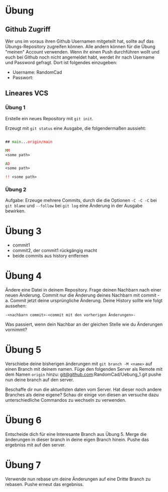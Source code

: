 <!--compile with: pandoc --from=markdown+grid_tables --number-sections --to=pdf -o ~/test.pdf -V geometry:margin=1in -->
# Übung
## Github Zugriff

Wer uns im voraus ihren Github Usernamen mitgeteilt hat, sollte auf das Übungs-Repository zugreifen können.
Alle andern können für die Übung "meinen" Account verwenden. 
Wenn ihr einen Push durchführen wollt und euch bei Github noch nicht angemeldet habt, werdet ihr nach Username und Password gefragt.
Dort ist folgendes einzugeben:
- Username: RandomCad
- Passwort: <todo>

## Lineares VCS
### Übung 1
Erstelle ein neues Repository mit `git init`.

Erzeugt mit `git status` eine Ausgabe, die folgendermaßen aussieht:

<code>
## <font color="green">main</font>...<font color="red">origin/main</font><br>
<font color="green">M</font><font color="red">M</font>
&lt;some path&gt;<br>
<font color="green">A</font><font color="red">D</font>
&lt;some path&gt;<br>
<font color="red">!!</font> &lt;some path&gt;
</code>

### Übung 2
Aufgabe:
Erzeuge mehrere Commits, durch die die Optionen `-C -C -C` bei `git blame` und `--follow` bei `git log` eine Änderung in der Ausgabe bewirken.

# Übung 3 
- commit1
- commit2, der commit1 rückgängig macht
- beide commits aus history entfernen

# Übung 4

Ändere eine Datei in deinem Repository. 
Frage deinen Nachbarn nach einer neuen Änderung. Commit nur die Änderung deines Nachbarn mit commit -a. 
Commit jetzt deine ursprüngliche Änderung. Deine History sollte wie folgt aussehen:

```
-<nachbarn commit>-<commit mit den vorherigen Änderungen>-
```

Was passiert, wenn dein Nachbar an der gleichen Stelle wie du Änderungen vornimmt?

# Übung 5
Verschiebe deine bisherigen änderungen mit `git branch -M <name>` auf einen Branch mit deinem namen. 
Füge den folgenden Server als Remote mit dem Namen `origin` hinzu:
git@github.com:RandomCad/Uebung_1.git
pushe nun deine branch auf den server.

Beschaffe dir nun die aktuellsten daten vom Server. 
Hat dieser noch andere Branches als deine eigene? 
Schau dir einige von diesen an versuche dazu unterschiedliche Commandos zu wechseln zu verwenden.

# Übung 6
Entscheide dich für eine Interesante Branch aus Übung 5. 
Merge die änderungen in dieser branch in deine eigen Branch hinein. 
Pushe das ergebniss mit auf den server.

# Übung 7
Verwende nun rebase um deine Änderungen auf eine Dritte Branch zu rebasen. 
Pushe erneut das ergebniss.


